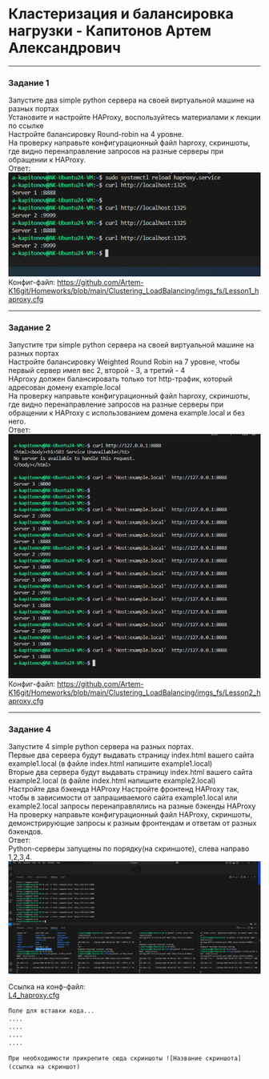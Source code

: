 # Кластеризация и балансировка нагрузки - Капитонов Артем Александрович





---

### Задание 1

Запустите два simple python сервера на своей виртуальной машине на разных портах  
Установите и настройте HAProxy, воспользуйтесь материалами к лекции по ссылке  
Настройте балансировку Round-robin на 4 уровне.  
На проверку направьте конфигурационный файл haproxy, скриншоты, где видно перенаправление запросов на разные серверы при обращении к HAProxy.  
Ответ:  
![Скриншот1](https://github.com/Artem-K16git/Homeworks/blob/main/Clustering_LoadBalancing/imgs_fs/RoundrobinTCP.png)  
Конфиг-файл:  https://github.com/Artem-K16git/Homeworks/blob/main/Clustering_LoadBalancing/imgs_fs/Lesson1_haproxy.cfg  


---

### Задание 2

Запустите три simple python сервера на своей виртуальной машине на разных портах  
Настройте балансировку Weighted Round Robin на 7 уровне, чтобы первый сервер имел вес 2, второй - 3, а третий - 4  
HAproxy должен балансировать только тот http-трафик, который адресован домену example.local  
На проверку направьте конфигурационный файл haproxy, скриншоты, где видно перенаправление запросов на разные серверы при обращении к HAProxy c использованием домена example.local и без него.   
Ответ:  
![Screenshot2](https://github.com/Artem-K16git/Homeworks/blob/main/Clustering_LoadBalancing/imgs_fs/WRR_7L.png)  
Конфиг-файл: https://github.com/Artem-K16git/Homeworks/blob/main/Clustering_LoadBalancing/imgs_fs/Lesson2_haproxy.cfg

---


### Задание 4

Запустите 4 simple python сервера на разных портах.  
Первые два сервера будут выдавать страницу index.html вашего сайта example1.local (в файле index.html напишите example1.local)  
Вторые два сервера будут выдавать страницу index.html вашего сайта example2.local (в файле index.html напишите example2.local)  
Настройте два бэкенда HAProxy
Настройте фронтенд HAProxy так, чтобы в зависимости от запрашиваемого сайта example1.local или example2.local запросы перенаправлялись на разные бэкенды HAProxy  
На проверку направьте конфигурационный файл HAProxy, скриншоты, демонстрирующие запросы к разным фронтендам и ответам от разных бэкендов.  
Ответ:  
Python-серверы запущены по порядку(на скриншоте), слева направо 1,2,3,4.  
![L4_1](https://github.com/Artem-K16git/Homeworks/blob/main/Clustering_LoadBalancing/imgs_fs/L4_3.png)

Ссылка на конф-файл:  
[L4_haproxy.cfg](https://github.com/Artem-K16git/Homeworks/blob/main/Clustering_LoadBalancing/imgs_fs/L4_haproxy.cfg)

```
Поле для вставки кода...
....
....
....
....
```

`При необходимости прикрепитe сюда скриншоты
![Название скриншота](ссылка на скриншот)`
